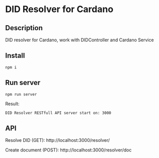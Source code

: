 # DID Resolver for Cardano
## Description
DID resolver for Cardano, work with DIDController and Cardano Service

## Install
```
npm i
```

## Run server
```
npm run server
```
Result:
```
DID Resolver RESTfull API server start on: 3000
```

## API
Resolve DID (GET): http://localhost:3000/resolver/

Create document (POST): http://localhost:3000/resolver/doc


